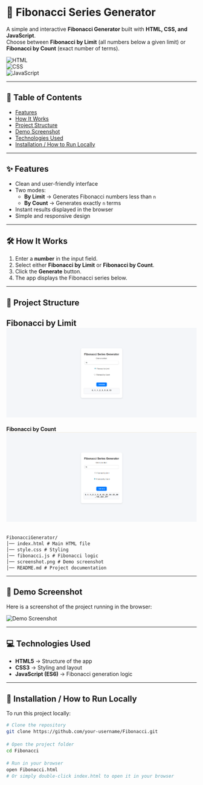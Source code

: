 # 🔢 Fibonacci Series Generator  

A simple and interactive **Fibonacci Generator** built with **HTML, CSS, and JavaScript**.  
Choose between **Fibonacci by Limit** (all numbers below a given limit) or **Fibonacci by Count** (exact number of terms).  

![HTML](https://img.shields.io/badge/HTML-5-orange)  
![CSS](https://img.shields.io/badge/CSS-3-blue)  
![JavaScript](https://img.shields.io/badge/JavaScript-ES6-yellow)  

---

## 📑 Table of Contents  
- [Features](#-features)  
- [How It Works](#-how-it-works)  
- [Project Structure](#-project-structure)  
- [Demo Screenshot](#-demo-screenshot)  
- [Technologies Used](#-technologies-used)  
- [Installation / How to Run Locally](#-installation--how-to-run-locally)  

---

## ✨ Features  
- Clean and user-friendly interface  
- Two modes:  
  - **By Limit** → Generates Fibonacci numbers less than `n`  
  - **By Count** → Generates exactly `n` terms  
- Instant results displayed in the browser  
- Simple and responsive design  

---

## 🛠 How It Works  
1. Enter a **number** in the input field.  
2. Select either **Fibonacci by Limit** or **Fibonacci by Count**.  
3. Click the **Generate** button.  
4. The app displays the Fibonacci series below.  

---

## 📂 Project Structure  
**Fibonacci by Limit**
![alt text](FibonaccibyLimit.png)
---
**Fibonacci by Count**
![alt text](FibonaccibyCount.png)




```

FibonacciGenerator/
│── index.html # Main HTML file
│── style.css # Styling
│── fibonacci.js # Fibonacci logic
│── screenshot.png # Demo screenshot
│── README.md # Project documentation

```


---

## 📸 Demo Screenshot  
Here is a screenshot of the project running in the browser:  

![Demo Screenshot](screenshot.png)  

---

## 💻 Technologies Used  
- **HTML5** → Structure of the app  
- **CSS3** → Styling and layout  
- **JavaScript (ES6)** → Fibonacci generation logic  

---

## 🚀 Installation / How to Run Locally  
To run this project locally:  

```bash
# Clone the repository
git clone https://github.com/your-username/Fibonacci.git 

# Open the project folder
cd Fibonacci 

# Run in your browser
open Fibonacci.html  
# Or simply double-click index.html to open it in your browser
